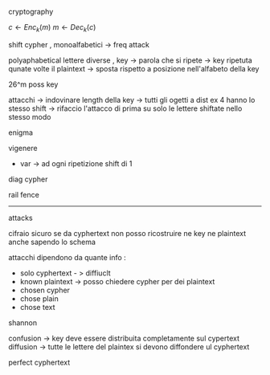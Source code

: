 cryptography 

$c \leftarrow Enc_k(m)$ 
$m \leftarrow Dec_k(c)$ 

shift cypher , monoalfabetici -> freq attack 

polyaphabetical lettere diverse , key -> parola che si ripete -> key ripetuta qunate volte il plaintext -> sposta rispetto a posizione nell'alfabeto della key 

26^m poss key

attacchi -> indovinare length della key -> tutti gli ogetti a dist ex 4 hanno lo stesso shift -> rifaccio l'attacco di prima su solo le lettere shiftate nello stesso modo 

enigma 

vigenere
+ var -> ad ogni ripetizione shift di 1

diag cypher

rail fence

---

attacks

cifraio sicuro se da cyphertext non posso ricostruire ne key ne plaintext  anche sapendo lo schema

attacchi dipendono da quante info :
+ solo cyphertext - > diffiuclt
+ known plaintext -> posso chiedere cypher per dei plaintext
+ chosen cypher
+ chose plain
+ chose text

shannon

confusion -> key deve essere distribuita completamente sul cypertext
diffusion -> tutte le lettere del plaintex si devono diffondere ul cyphertext

perfect cyphertext 


